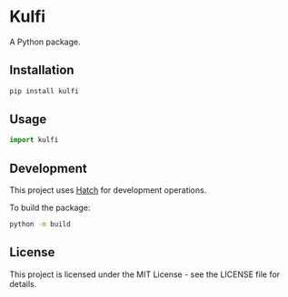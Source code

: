 # Kulfi

A Python package.

## Installation

```bash
pip install kulfi
```

## Usage

```python
import kulfi
```

## Development

This project uses [Hatch](https://hatch.pypa.io/) for development operations.

To build the package:
```bash
python -m build
```

## License

This project is licensed under the MIT License - see the LICENSE file for details.

